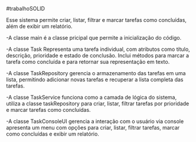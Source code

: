 #trabalhoSOLID

Esse sistema permite criar, listar, filtrar e marcar tarefas como concluídas, além de exibir um relatório.

-A classe main é a classe pricipal que permite a inicialização do código.

-A classe Task Representa uma tarefa individual, com atributos como título, descrição, prioridade e estado de conclusão. 
Inclui métodos para marcar a tarefa como concluída e para retornar sua representação em texto.

-A classe TaskRepository gerencia o armazenamento das tarefas em uma lista,
permitindo adicionar novas tarefas e recuperar a lista completa das tarefas.

-A classe TaskService funciona como a camada de lógica do sistema, utiliza a classe taskRepository
para criar, listar, filtrar tarefas por prioridade e marcar tarefas como concluídas.

-A classe TaskConsoleUI gerencia a interação com o usuário via console apresenta um menu com opções
para criar, listar, filtrar tarefas, marcar como concluídas e exibir um relatório.
